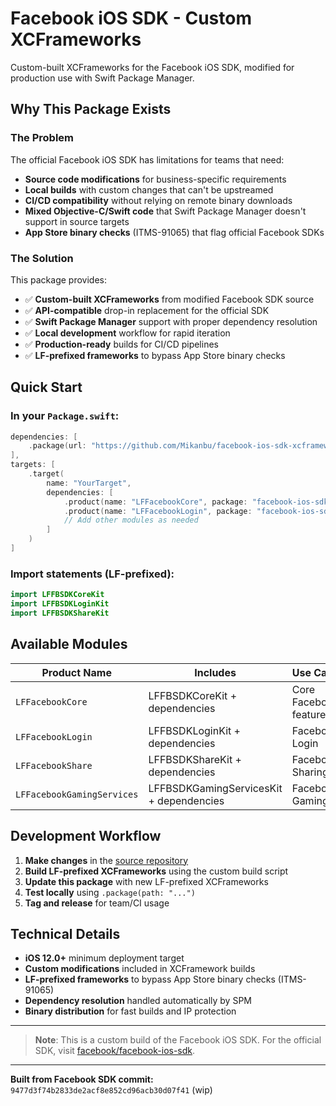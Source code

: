 # Facebook iOS SDK - Custom XCFrameworks

Custom-built XCFrameworks for the Facebook iOS SDK, modified for production use with Swift Package Manager.

## Why This Package Exists

### The Problem
The official Facebook iOS SDK has limitations for teams that need:
- **Source code modifications** for business-specific requirements
- **Local builds** with custom changes that can't be upstreamed
- **CI/CD compatibility** without relying on remote binary downloads
- **Mixed Objective-C/Swift code** that Swift Package Manager doesn't support in source targets
- **App Store binary checks** (ITMS-91065) that flag official Facebook SDKs

### The Solution
This package provides:
- ✅ **Custom-built XCFrameworks** from modified Facebook SDK source
- ✅ **API-compatible** drop-in replacement for the official SDK
- ✅ **Swift Package Manager** support with proper dependency resolution
- ✅ **Local development** workflow for rapid iteration
- ✅ **Production-ready** builds for CI/CD pipelines
- ✅ **LF-prefixed frameworks** to bypass App Store binary checks

## Quick Start

### In your `Package.swift`:
```swift
dependencies: [
    .package(url: "https://github.com/Mikanbu/facebook-ios-sdk-xcframeworks", from: "1.0.1")
],
targets: [
    .target(
        name: "YourTarget",
        dependencies: [
            .product(name: "LFFacebookCore", package: "facebook-ios-sdk-xcframeworks"),
            .product(name: "LFFacebookLogin", package: "facebook-ios-sdk-xcframeworks"),
            // Add other modules as needed
        ]
    )
]
```

### Import statements (LF-prefixed):
```swift
import LFFBSDKCoreKit
import LFFBSDKLoginKit
import LFFBSDKShareKit
```

## Available Modules

| Product Name           | Includes                                 | Use Case                |
|-----------------------|------------------------------------------|-------------------------|
| `LFFacebookCore`      | LFFBSDKCoreKit + dependencies            | Core Facebook features  |
| `LFFacebookLogin`     | LFFBSDKLoginKit + dependencies           | Facebook Login          |
| `LFFacebookShare`     | LFFBSDKShareKit + dependencies           | Facebook Sharing        |
| `LFFacebookGamingServices` | LFFBSDKGamingServicesKit + dependencies | Facebook Gaming         |

## Development Workflow

1. **Make changes** in the [source repository](https://github.com/facebook/facebook-ios-sdk)
2. **Build LF-prefixed XCFrameworks** using the custom build script
3. **Update this package** with new LF-prefixed XCFrameworks
4. **Test locally** using `.package(path: "...")` 
5. **Tag and release** for team/CI usage

## Technical Details

- **iOS 12.0+** minimum deployment target
- **Custom modifications** included in XCFramework builds
- **LF-prefixed frameworks** to bypass App Store binary checks (ITMS-91065)
- **Dependency resolution** handled automatically by SPM
- **Binary distribution** for fast builds and IP protection

---

> **Note**: This is a custom build of the Facebook iOS SDK. For the official SDK, visit [facebook/facebook-ios-sdk](https://github.com/facebook/facebook-ios-sdk).

---

**Built from Facebook SDK commit:** `9477d3f74b2833de2acf8e852cd96acb30d07f41` (wip)